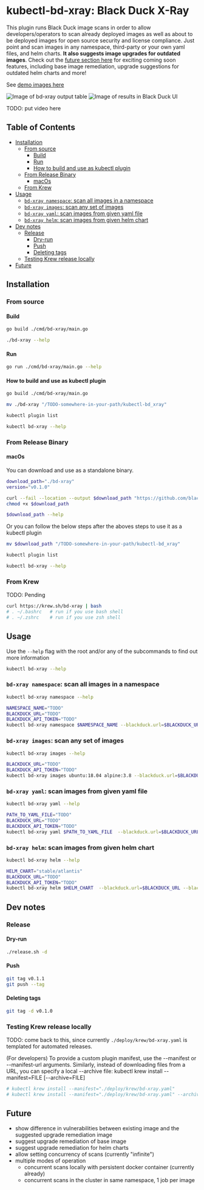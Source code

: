 <!-- omit in toc -->
# kubectl-bd-xray: Black Duck X-Ray

This plugin runs Black Duck image scans in order to allow developers/operators to scan already deployed images as well as about to be deployed images for open source security and license compliance.  Just point and scan images in any namespace, third-party or your own yaml files, and helm charts.  **It also suggests image upgrades for outdated images**.  Check out the [future section here](#future) for exciting coming soon features, including base image remediation, upgrade suggestions for outdated helm charts and more!

See [demo images here](./examples/demo/)

![Image of bd-xray output table](./examples/demo/bd-xray.png)
![Image of results in Black Duck UI](./examples/demo/bd-image-version.png)

TODO: put video here

<!-- omit in toc -->
## Table of Contents

- [Installation](#installation)
  - [From source](#from-source)
    - [Build](#build)
    - [Run](#run)
    - [How to build and use as kubectl plugin](#how-to-build-and-use-as-kubectl-plugin)
  - [From Release Binary](#from-release-binary)
    - [macOs](#macos)
  - [From Krew](#from-krew)
- [Usage](#usage)
  - [`bd-xray namespace`: scan all images in a namespace](#bd-xray-namespace-scan-all-images-in-a-namespace)
  - [`bd-xray images`: scan any set of images](#bd-xray-images-scan-any-set-of-images)
  - [`bd-xray yaml`: scan images from given yaml file](#bd-xray-yaml-scan-images-from-given-yaml-file)
  - [`bd-xray helm`: scan images from given helm chart](#bd-xray-helm-scan-images-from-given-helm-chart)
- [Dev notes](#dev-notes)
  - [Release](#release)
    - [Dry-run](#dry-run)
    - [Push](#push)
    - [Deleting tags](#deleting-tags)
  - [Testing Krew release locally](#testing-krew-release-locally)
- [Future](#future)

## Installation

### From source

#### Build

```bash
go build ./cmd/bd-xray/main.go

./bd-xray --help
```

#### Run

```bash
go run ./cmd/bd-xray/main.go --help
```

#### How to build and use as kubectl plugin

```bash
go build ./cmd/bd-xray/main.go

mv ./bd-xray "/TODO-somewhere-in-your-path/kubectl-bd_xray"

kubectl plugin list

kubectl bd-xray --help
```

### From Release Binary

#### macOs

You can download and use as a standalone binary.

```bash
download_path="./bd-xray"
version="v0.1.0"

curl --fail --location --output $download_path "https://github.com/blackducksoftware/kubectl-bd-xray/releases/download/${version}/kubectl-bd-xray_${version}_darwin_amd64.tar.gz"
chmod +x $download_path

$download_path --help
```

Or you can follow the below steps after the aboves steps to use it as a kubectl plugin

```bash
mv $download_path "/TODO-somewhere-in-your-path/kubectl-bd_xray"

kubectl plugin list

kubectl bd-xray --help
```

### From Krew

TODO: Pending

```bash
curl https://krew.sh/bd-xray | bash
# . ~/.bashrc   # run if you use bash shell
# . ~/.zshrc    # run if you use zsh shell
```

## Usage

Use the `--help` flag with the root and/or any of the subcommands to find out more information

```bash
kubectl bd-xray --help
```

### `bd-xray namespace`: scan all images in a namespace

```bash
kubectl bd-xray namespace --help

NAMESPACE_NAME="TODO"
BLACKDUCK_URL="TODO"
BLACKDUCK_API_TOKEN="TODO"
kubectl bd-xray namespace $NAMESPACE_NAME --blackduck.url=$BLACKDUCK_URL --blackduck.api.token=$BLACKDUCK_API_TOKEN
```

### `bd-xray images`: scan any set of images

```bash
kubectl bd-xray images --help

BLACKDUCK_URL="TODO"
BLACKDUCK_API_TOKEN="TODO"
kubectl bd-xray images ubuntu:18.04 alpine:3.8 --blackduck.url=$BLACKDUCK_URL --blackduck.api.token=$BLACKDUCK_API_TOKEN
```

### `bd-xray yaml`: scan images from given yaml file

```bash
kubectl bd-xray yaml --help

PATH_TO_YAML_FILE="TODO"
BLACKDUCK_URL="TODO"
BLACKDUCK_API_TOKEN="TODO"
kubectl bd-xray yaml $PATH_TO_YAML_FILE  --blackduck.url=$BLACKDUCK_URL --blackduck.api.token=$BLACKDUCK_API_TOKEN
```

### `bd-xray helm`: scan images from given helm chart

```bash
kubectl bd-xray helm --help

HELM_CHART="stable/atlantis"
BLACKDUCK_URL="TODO"
BLACKDUCK_API_TOKEN="TODO"
kubectl bd-xray helm $HELM_CHART  --blackduck.url=$BLACKDUCK_URL --blackduck.api.token=$BLACKDUCK_API_TOKEN
```

## Dev notes

### Release

#### Dry-run

```bash
./release.sh -d
```

#### Push

```bash
git tag v0.1.1
git push --tag
```

#### Deleting tags

```bash
git tag -d v0.1.0
```

### Testing Krew release locally

TODO: come back to this, since currently `./deploy/krew/bd-xray.yaml` is templated for automated releases.

(For developers) To provide a custom plugin manifest, use the --manifest or
  --manifest-url arguments. Similarly, instead of downloading files from a URL,
  you can specify a local --archive file:
    kubectl krew install --manifest=FILE [--archive=FILE]

```bash
# kubectl krew install --manifest="./deploy/krew/bd-xray.yaml"
# kubectl krew install --manifest="./deploy/krew/bd-xray.yaml" --archive="./dist/kubectl-bd-xray_v0.1.0_darwin_amd64.tar.gz"
```

## Future

- show difference in vulnerabilities between existing image and the suggested upgrade remediation image
- suggest upgrade remediation of base image
- suggest upgrade remediation for helm charts
- allow setting concurrency of scans (currently "infinite")
- multiple modes of operation
  - concurrent scans locally with persistent docker container (currently already)
  - concurrent scans in the cluster in same namespace, 1 job per image
